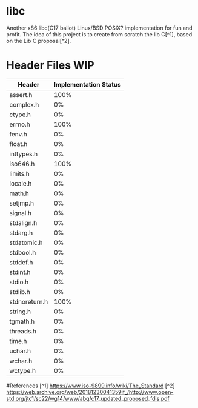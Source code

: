 # libc
Another x86 libc(C17 ballot) Linux/BSD POSIX? implementation for fun and profit.
The idea of this project is to create from scratch the lib C[^1], based on the Lib C proposal[^2].

# Header Files WIP

| Header | Implementation Status |
|--------|--------|
|assert.h| 100%|
|complex.h| 0% |
|ctype.h| 0%|
|errno.h| 100%|
|fenv.h|0%|
|float.h|0%|
|inttypes.h|0%|
|iso646.h|100%|
|limits.h|0%|
|locale.h|0%|
|math.h|0%|
|setjmp.h|0%|
|signal.h|0%|
|stdalign.h|0%|
|stdarg.h|0%|
|stdatomic.h|0%|
|stdbool.h|0%|
|stddef.h|0%|
|stdint.h|0%|
|stdio.h|0%|
|stdlib.h|0%|
|stdnoreturn.h|100%|
|string.h|0%|
|tgmath.h|0%|
|threads.h|0%|
|time.h|0%|
|uchar.h|0%|
|wchar.h|0%|
|wctype.h|0%|


#References
[^1] https://www.iso-9899.info/wiki/The_Standard
[^2] https://web.archive.org/web/20181230041359if_/http://www.open-std.org/jtc1/sc22/wg14/www/abq/c17_updated_proposed_fdis.pdf
